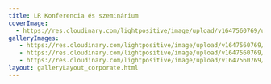 ```yaml
---
title: LR Konferencia és szeminárium
coverImage:
  - https://res.cloudinary.com/lightpositive/image/upload/v1647560769/uploads/LR%20Konferencia%20%C3%A9s%20szemin%C3%A1rium/LR-konferencia.jpg
galleryImages:
   - https://res.cloudinary.com/lightpositive/image/upload/v1647560769/uploads/LR%20Konferencia%20%C3%A9s%20szemin%C3%A1rium/00LR-konferencia.jpg
   - https://res.cloudinary.com/lightpositive/image/upload/v1647560769/uploads/LR%20Konferencia%20%C3%A9s%20szemin%C3%A1rium/LR-konferencia2.jpg
   - https://res.cloudinary.com/lightpositive/image/upload/v1647560769/uploads/LR%20Konferencia%20%C3%A9s%20szemin%C3%A1rium/LR-konferencia.jpg
layout: galleryLayout_corporate.html
---
```

